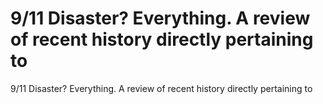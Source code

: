 # 9/11 Disaster? Everything. A review of recent history directly pertaining to

9/11 Disaster? Everything. A review of recent history directly pertaining to